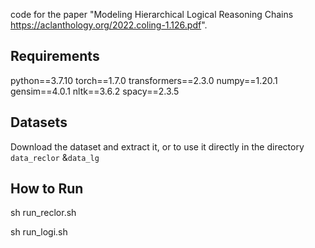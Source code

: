 code for the paper "Modeling Hierarchical Logical Reasoning Chains https://aclanthology.org/2022.coling-1.126.pdf".

## Requirements

python==3.7.10
torch==1.7.0
transformers==2.3.0
numpy==1.20.1
gensim==4.0.1
nltk==3.6.2
spacy==2.3.5


## Datasets
[ReClor]: https://eval.ai/web/challenges/challenge-page/503/overview
[LogiQA]:https://github.com/lgw863/LogiQA-dataset

Download the dataset and extract it, or to use it directly in the directory `data_reclor` &`data_lg`


## How to Run

sh run_reclor.sh

sh run_logi.sh

